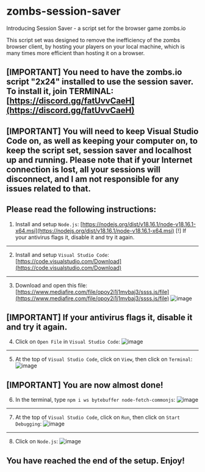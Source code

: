 # zombs-session-saver
Introducing Session Saver - a script set for the browser game zombs.io

This script set was designed to remove the inefficiency of the zombs browser client, by hosting your players on your local machine, which is many times more efficient than hosting it on a browser.

[IMPORTANT] You need to have the zombs.io script "2x24" installed to use the session saver. To install it, join TERMINAL: [https://discord.gg/fatUvvCaeH](https://discord.gg/fatUvvCaeH)
-

[IMPORTANT] You will need to keep Visual Studio Code on, as well as keeping your computer on, to keep the script set, session saver and localhost up and running. Please note that if your Internet connection is lost, all your sessions will disconnect, and I am not responsible for any issues related to that.
-

Please read the following instructions:
------------------------------------------------------
1. Install and setup `Node.js`: [https://nodejs.org/dist/v18.16.1/node-v18.16.1-x64.msi](https://nodejs.org/dist/v18.16.1/node-v18.16.1-x64.msi)
[!] If your antivirus flags it, disable it and try it again.
------------------------------------------------------
2. Install and setup `Visual Studio Code`: [https://code.visualstudio.com/Download](https://code.visualstudio.com/Download)
------------------------------------------------------
3. Download and open this file: [https://www.mediafire.com/file/opoy2i1j1mvbaj3/ssss.js/file](https://www.mediafire.com/file/opoy2i1j1mvbaj3/ssss.js/file)
![image](https://github.com/LBBZombs/zombs-session-saver/assets/139074757/44b764fe-5784-4907-a15a-c31388105681)

[IMPORTANT] If your antivirus flags it, disable it and try it again.
------------------------------------------------------
4. Click on `Open File` in `Visual Studio Code`:
![image](https://github.com/LBBZombs/zombs-session-saver/assets/139074757/1c5dc4d7-a1b3-41e0-8a49-86ee04279e68)
------------------------------------------------------
5. At the top of `Visual Studio Code`, click on `View`, then click on `Terminal`:
![image](https://github.com/LBBZombs/zombs-session-saver/assets/139074757/bb6c444f-313b-4681-beb4-dc5679b94c4c)

[IMPORTANT] You are now almost done!
------------------------------------------------------
6. In the terminal, type `npm i ws bytebuffer node-fetch-commonjs`:
![image](https://github.com/LBBZombs/zombs-session-saver/assets/139074757/f741768c-756a-476a-9223-a53dd43487e2)
------------------------------------------------------
7. At the top of `Visual Studio Code`, click on `Run`, then click on `Start Debugging`:
![image](https://github.com/LBBZombs/zombs-session-saver/assets/139074757/10401b81-8a62-4dbd-86a9-1dc8932e615c)
------------------------------------------------------
8. Click on `Node.js`:
![image](https://github.com/LBBZombs/zombs-session-saver/assets/139074757/3be9bd11-b7e0-4b55-9231-4b00adc50c4b)

You have reached the end of the setup. Enjoy!
------------------------------------------------------










